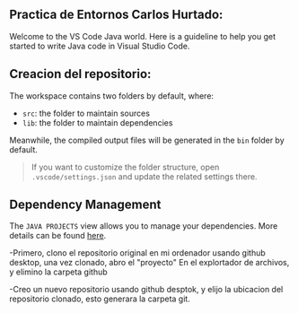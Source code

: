 ## Practica de Entornos Carlos Hurtado:

Welcome to the VS Code Java world. Here is a guideline to help you get started to write Java code in Visual Studio Code.

## Creacion del repositorio:

The workspace contains two folders by default, where:

- `src`: the folder to maintain sources
- `lib`: the folder to maintain dependencies

Meanwhile, the compiled output files will be generated in the `bin` folder by default.

> If you want to customize the folder structure, open `.vscode/settings.json` and update the related settings there.

## Dependency Management

The `JAVA PROJECTS` view allows you to manage your dependencies. More details can be found [here](https://github.com/microsoft/vscode-java-dependency#manage-dependencies).



-Primero, clono el repositorio original en mi ordenador usando github desktop, 
una vez clonado, abro el "proyecto" En el explortador de archivos, y elimino la carpeta github

-Creo un nuevo repositorio usando github desptok, y elijo la ubicacion del repositorio clonado, 
esto generara la carpeta git. 
 
